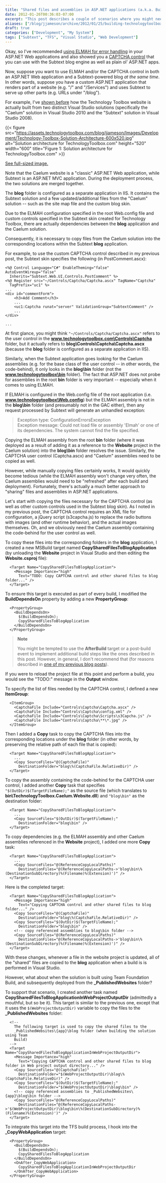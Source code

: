 ```yaml
---
title: "Shared files and assemblies in ASP.NET applications (a.k.a. Building TechnologyToolbox.com, part 17)"
date: 2012-01-26T00:36:03-07:00
excerpt: "This post describes a couple of scenarios where you might need to share files and assemblies within an ASP.NET website, as well as some tricks for making this completely painless (from a development and deployment perspective)."
aliases: ["/blog/jjameson/archive/2012/01/25/building-technologytoolbox-com-part-17.aspx", "/blog/jjameson/archive/2012/01/26/building-technologytoolbox-com-part-17.aspx"]
draft: true
categories: ["Development", "My System"]
tags: ["Subtext", "TFS", "Visual Studio", "Web Development"]
---
```


Okay, so I've recommended
[using ELMAH for error handling](/blog/jjameson/2012/01/22/building-technologytoolbox-com-part-14)
in your ASP.NET Web applications and also showed you a
[CAPTCHA control](/blog/jjameson/2012/01/25/building-technologytoolbox-com-part-16)
that you can use with the Subtext blog engine as well as plain ol' ASP.NET apps.

Now, suppose you want to use ELMAH and/or the CAPTCHA control in both an ASP.NET
Web application and a Subtext-powered blog *at the same time*. In other words,
suppose you have a custom ASP.NET application that renders part of a website
(e.g. "/" and "/Services") and uses Subtext to serve up other parts (e.g. URLs
under "/blog").

For example, I've
[shown before](/blog/jjameson/2011/10/18/introducing-technologytoolbox-com) how
the Technology Toolbox website is actually built from two distinct Visual Studio
solutions (specifically the "Caelum" solution in Visual Studio 2010 and the
"Subtext" solution in Visual Studio 2008).

{{< figure
src="https://assets.technologytoolbox.com/blog/jjameson/Images/Development/Technology-Toolbox-Solution-Architecture-600x520.jpg"
alt="Solution architecture for TechnologyToolbox.com" height="520" width="600"
title="Figure 1: Solution architecture for TechnologyToolbox.com" >}}

[See full-sized image.](https://assets.technologytoolbox.com/blog/jjameson/Images/Development/Technology-Toolbox-Solution-Architecture-726x629.jpg)

Note that the Caelum website is a "classic" ASP.NET Web application, while
Subtext is an ASP.NET MVC application. During the deployment process, the two
solutions are merged together.

The **blog** folder is configured as a separate application in IIS. It contains
the Subtext solution and a few updated/additional files from the "Caelum"
solution -- such as the site map file and the custom blog skin.

Due to the ELMAH configuration specified in the root Web.config file and custom
controls specified in the Subtext skin created for Technology Toolbox, there are
actually dependencies between the **blog** application and the Caelum solution.

Consequently, it is necessary to copy files from the Caelum solution into the
corresponding locations within the Subtext **blog** application.

For example, to use the custom CAPTCHA control described in my previous post,
the Subtext skin specifies the following (in PostComment.ascx):

```
<%@ Control Language="C#" EnableTheming="false" AutoEventWireup="false"
  Inherits="Subtext.Web.UI.Controls.PostComment" %>
<%@ Register src="~/Controls/Captcha/Captcha.ascx" TagName="Captcha"
  TagPrefix="uc1" %>
...
<div id="commentForm">
    <h3>Add Comment</h3>
    ...
    <uc1:Captcha runat="server" ValidationGroup="SubtextComment" />
    ...
</div>
```

```
...
```

At first glance, you might think `"~/Controls/Captcha/Captcha.ascx"` refers to
the user control in the **www.technologytoolbox.com\Controls\Captcha** folder,
but it actually refers to **blog\Controls\Captcha\Captcha.ascx** (because the
**blog** folder is configured as a separate application in IIS).

Similarly, when the Subtext application goes looking for the Caelum assemblies
(e.g. for the base class of the user control -- in other words, the
code-behind), it only looks in the **blog\bin** folder (not the
**www.technologytoolbox\bin** folder). The fact that ASP.NET does not probe for
assemblies in the root **bin** folder is very important -- especially when it
comes to using ELMAH.

If ELMAH is configured in the Web.config file of the root application (i.e.
**www.technologytoolbox\Web.config**) but the ELMAH assembly is not in the
**blog\bin** folder (and presumably not in the GAC either), then any request
processed by Subtext will generate an unhandled exception:

> Exception type: ConfigurationErrorsException\
> Exception message: Could not load file or assembly 'Elmah' or one of its
> dependencies. The system cannot find the file specified.

Copying the ELMAH assembly from the root **bin** folder (where it was deployed
as a result of adding it as a reference to the **Website** project in the Caelum
solution) into the **blog\bin** folder resolves the issue. Similarly, the
CAPTCHA user control (Captcha.ascx) and "Caelum" assemblies need to be copied as
well.

However, while manually copying files certainly works, It would quickly become
tedious (while the ELMAH assembly won't change very often, the Caelum assemblies
would need to be "refreshed" after each build and deployment). Fortunately,
there's actually a much better approach to "sharing" files and assemblies in
ASP.NET applications.

Let's start with copying the files necessary for the CAPTCHA control (as well as
other custom controls used in the Subtext blog skin). As I noted in my previous
post, the CAPTCHA control requires an XML file for configuration, a jQuery
script (s3capcha.js) to replace the radio buttons with images (and other runtime
behavior), and the actual images themselves. Oh, and we obviously need the
Caelum assembly containing the code-behind for the user control as well.

To copy these files into the corresponding folders in the **blog** application,
I created a new MSBuild target named **CopySharedFilesToBlogApplication** (by
unloading the **Website** project in Visual Studio and then editing the
**Website.csproj** file):

```
  <Target Name="CopySharedFilesToBlogApplication">
    <Message Importance="high"
      Text="TODO: Copy CAPTCHA control and other shared files to blog folder..." />
  </Target>
```

To ensure this target is executed as part of every build, I modified the
**BuildDependsOn** property by adding a new **PropertyGroup**:

```
  <PropertyGroup>
    <BuildDependsOn>
      $(BuildDependsOn);
      CopySharedFilesToBlogApplication
    </BuildDependsOn>
  </PropertyGroup>
```

> **Note**
>
> You might be tempted to use the **AfterBuild** target or a post-build event to
> implement additional build steps like the ones described in this post.
> However, in general, I don't recommend that (for reasons described in
> [one of my previous blog posts](/blog/jjameson/2008/04/10/a-better-way-to-build-sharepoint-solution-packages-and-cab-files)).

If you were to reload the project file at this point and perform a build, you
would see the "TODO:" message in the **Output** window.

To specify the list of files needed by the CAPTCHA control, I defined a new
**ItemGroup**:

```
  <ItemGroup>
    <CaptchaFile Include="Controls\Captcha\Captcha.ascx" />
    <CaptchaFile Include="Controls\Captcha\config.xml" />
    <CaptchaFile Include="Controls\Captcha\Scripts\s3Capcha.js" />
    <CaptchaFile Include="Controls\Captcha\**\*.jpg" />
  </ItemGroup>
```

Then I added a **Copy** task to copy the CAPTCHA files into the corresponding
locations under the **blog** folder (in other words, by preserving the relative
path of each file that is copied):

```
  <Target Name="CopySharedFilesToBlogApplication">
    ...
    <Copy SourceFiles="@(CaptchaFile)"
      DestinationFolder="blog\%(CaptchaFile.RelativeDir)" />
  </Target>
```

To copy the assembly containing the code-behind for the CAPTCHA user control, I
added another **Copy** task that specifies `"$(OutDir)$(TargetFileName);"` as
the source file (which translates to
**bin\TechnologyToolbox.Caelum.Website.dll**) and `"blog\bin"` as the
destination folder:

```
  <Target Name="CopySharedFilesToBlogApplication">
    ...
    <Copy SourceFiles="$(OutDir)$(TargetFileName);"
      DestinationFolder="blog\bin" />
  </Target>
```

To copy dependencies (e.g. the ELMAH assembly and other Caelum assemblies
referenced in the **Website** project), I added one more **Copy** task:

```
  <Target Name="CopySharedFilesToBlogApplication">
    ...
    <Copy SourceFiles="@(ReferenceCopyLocalPaths)"
      DestinationFiles="@(ReferenceCopyLocalPaths->'blog\bin\%(DestinationSubDirectory)%(Filename)%(Extension)')" />
  </Target>
```

Here is the completed target:

```
  <Target Name="CopySharedFilesToBlogApplication">
    <Message Importance="high"
      Text="Copying CAPTCHA control and other shared files to blog folder..." />
    <Copy SourceFiles="@(CaptchaFile)"
      DestinationFolder="blog\%(CaptchaFile.RelativeDir)" />
    <Copy SourceFiles="$(OutDir)$(TargetFileName);"
      DestinationFolder="blog\bin" />
    <!-- copy referenced assemblies to blog\bin folder -->
    <Copy SourceFiles="@(ReferenceCopyLocalPaths)"
      DestinationFiles="@(ReferenceCopyLocalPaths->'blog\bin\%(DestinationSubDirectory)%(Filename)%(Extension)')" />
  </Target>
```

With these changes, whenever a file in the website project is updated, all of
the "shared" files are copied to the **blog** application when a build is is
performed in Visual Studio.

However, what about when the solution is built using Team Foundation Build, and
subsequently deployed from the **\_PublishedWebsites** folder?

To support that scenario, I created another task named
**CopySharedFilesToBlogApplicationInWebProjectOutputDir** (admittedly a
mouthful, but so be it). This target is similar to the previous one, except that
it uses the `$(WebProjectOutputDir)` variable to copy the files to the
**\_PublishedWebsites** folder:

```
  <!--
    The following target is used to copy the shared files to the
    _PublishedWebsites\{app}\blog folder (when building the solution using Team
    Build)
  -->
  <Target Name="CopySharedFilesToBlogApplicationInWebProjectOutputDir">
    <Message Importance="high"
      Text="Copying CAPTCHA control and other shared files to blog folder in Web project output directory..." />
    <Copy SourceFiles="@(CaptchaFile)"
      DestinationFolder="$(WebProjectOutputDir)\blog\%(CaptchaFile.RelativeDir)" />
    <Copy SourceFiles="$(OutDir)$(TargetFileName);"
      DestinationFolder="$(WebProjectOutputDir)\blog\bin" />
    <!-- copy referenced assemblies to _PublishedWebsites\{app}\blog\bin folder -->
    <Copy SourceFiles="@(ReferenceCopyLocalPaths)"
      DestinationFiles="@(ReferenceCopyLocalPaths->'$(WebProjectOutputDir)\blog\bin\%(DestinationSubDirectory)%(Filename)%(Extension)')" />
  </Target>
```

To integrate this target into the TFS build process, I hook into the
**\_CopyWebApplication** target:

```
  <PropertyGroup>
    <BuildDependsOn>
      $(BuildDependsOn);
      CopySharedFilesToBlogApplication
    </BuildDependsOn>
    <OnAfter_CopyWebApplication>
      CopySharedFilesToBlogApplicationInWebProjectOutputDir
    </OnAfter_CopyWebApplication>
  </PropertyGroup>
```

